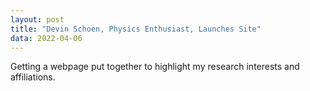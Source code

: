 ```yaml
---
layout: post
title: "Devin Schoen, Physics Enthusiast, Launches Site"
data: 2022-04-06
---
```


Getting a webpage put together to highlight my research interests and affiliations.

